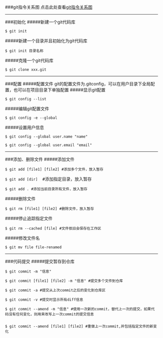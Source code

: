 ###git指令关系图
点击此处查看[git指令关系图](http://ndpsoftware.com/git-cheatsheet.html)

*****


###初始化
#####新建一个git代码库
<pre><code>$ git init</code></pre>
#####新建一个目录并且初始化为git代码库
<pre><code>$ git init 目录名称</code></pre>
#####克隆一个git代码库
<pre><code>$ git clone xxx.git</code></pre>

*****


###配置
#####配置文件
git的配置文件为.gitconfig，可以在用户目录下全局配置，也可以在项目目录下单独配置
#####显示git配置
<pre><code>$ git config --list</code></pre>
#####编辑git配置文件
<pre><code>$ git config -e --global</code></pre>
#####设置用户信息
<pre><code>$ git config --global user.name "name"</code></pre>
<pre><code>$ git config --global user.email "email"</code></pre>

*****


###添加、删除文件
#####添加文件
<pre><code>$ git add [file1] [file2] #添加多个文件，放入暂存</code></pre>
<pre><code>$ git add [dir] </code> #添加指定目录，放入暂存</pre>
<pre><code>$ git add . #添加当前目录所有文件，放入暂存</code></pre>
#####删除文件
<pre><code>$ git rm [file1] [file2] #删除文件，放入暂存</code></pre>
#####停止追踪指定文件
<pre><code>$ git rm --cached [file] #文件依旧会保存在工作区</code></pre>
#####修改文件名
<pre><code>$ git mv file file-renamed</code></pre>

*****


###代码提交
#####提交暂存到仓库
<pre><code>$ git commit -m "信息"</code></pre>
<pre><code>$ git commit [file1] [file2] -m "信息" #提交多个文件到仓库</code></pre>
<pre><code>$ git commit -a #提交从上次commit之后的变化到仓库区</code></pre>
<pre><code>$ git commit -v #提交时显示所有diff信息</code></pre>
<pre><code>$ git commit --amend -m "信息" #使用一次新的commit，替代上一次的提交，如果代码没有任何变化，则用来改写上一次commit的提交信息</code></pre>
#####
<pre><code>$ git commit --amend [file1] [file2] #重做上一次commit,并包括指定文件的新变化</code></pre>





